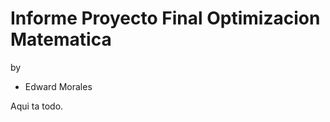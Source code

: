 # Informe Proyecto Final Optimizacion Matematica

by

- Edward Morales

Aqui ta todo.

```{tableofcontents}
```
